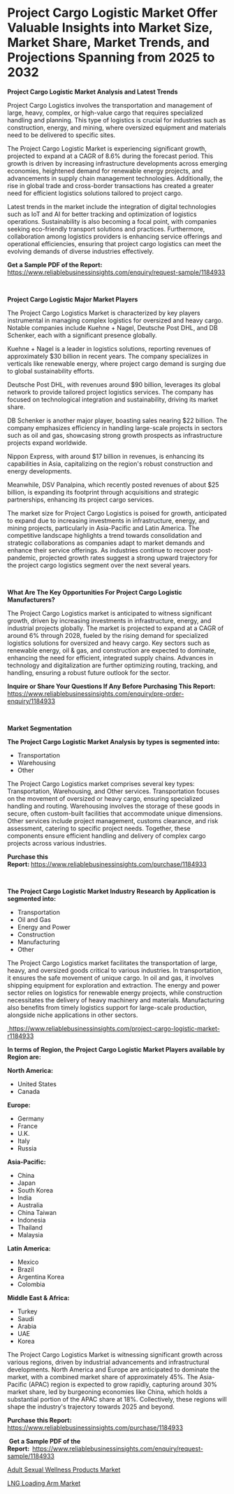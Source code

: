 <p><h1>Project Cargo Logistic Market Offer Valuable Insights into Market Size, Market Share, Market Trends, and Projections Spanning from 2025 to 2032</h1></p><p><strong>Project Cargo Logistic Market Analysis and Latest Trends</strong></p>
<p><p>Project Cargo Logistics involves the transportation and management of large, heavy, complex, or high-value cargo that requires specialized handling and planning. This type of logistics is crucial for industries such as construction, energy, and mining, where oversized equipment and materials need to be delivered to specific sites.</p><p>The Project Cargo Logistic Market is experiencing significant growth, projected to expand at a CAGR of 8.6% during the forecast period. This growth is driven by increasing infrastructure developments across emerging economies, heightened demand for renewable energy projects, and advancements in supply chain management technologies. Additionally, the rise in global trade and cross-border transactions has created a greater need for efficient logistics solutions tailored to project cargo.</p><p>Latest trends in the market include the integration of digital technologies such as IoT and AI for better tracking and optimization of logistics operations. Sustainability is also becoming a focal point, with companies seeking eco-friendly transport solutions and practices. Furthermore, collaboration among logistics providers is enhancing service offerings and operational efficiencies, ensuring that project cargo logistics can meet the evolving demands of diverse industries effectively.</p></p>
<p><strong>Get a Sample PDF of the Report:&nbsp;</strong> <a href="https://www.reliablebusinessinsights.com/enquiry/request-sample/1184933?utm_campaign=1091&utm_medium=2&utm_source=Github&utm_content=ia&utm_term=11012025&utm_id=project-cargo-logistic">https://www.reliablebusinessinsights.com/enquiry/request-sample/1184933</a></p>
<p>&nbsp;</p>
<p><strong>Project Cargo Logistic Major Market Players</strong></p>
<p><p>The Project Cargo Logistics Market is characterized by key players instrumental in managing complex logistics for oversized and heavy cargo. Notable companies include Kuehne + Nagel, Deutsche Post DHL, and DB Schenker, each with a significant presence globally.</p><p>Kuehne + Nagel is a leader in logistics solutions, reporting revenues of approximately $30 billion in recent years. The company specializes in verticals like renewable energy, where project cargo demand is surging due to global sustainability efforts.</p><p>Deutsche Post DHL, with revenues around $90 billion, leverages its global network to provide tailored project logistics services. The company has focused on technological integration and sustainability, driving its market share.</p><p>DB Schenker is another major player, boasting sales nearing $22 billion. The company emphasizes efficiency in handling large-scale projects in sectors such as oil and gas, showcasing strong growth prospects as infrastructure projects expand worldwide.</p><p>Nippon Express, with around $17 billion in revenues, is enhancing its capabilities in Asia, capitalizing on the region's robust construction and energy developments.</p><p>Meanwhile, DSV Panalpina, which recently posted revenues of about $25 billion, is expanding its footprint through acquisitions and strategic partnerships, enhancing its project cargo services.</p><p>The market size for Project Cargo Logistics is poised for growth, anticipated to expand due to increasing investments in infrastructure, energy, and mining projects, particularly in Asia-Pacific and Latin America. The competitive landscape highlights a trend towards consolidation and strategic collaborations as companies adapt to market demands and enhance their service offerings. As industries continue to recover post-pandemic, projected growth rates suggest a strong upward trajectory for the project cargo logistics segment over the next several years.</p></p>
<p>&nbsp;</p>
<p><strong>What Are The Key Opportunities For Project Cargo Logistic Manufacturers?</strong></p>
<p><p>The Project Cargo Logistics market is anticipated to witness significant growth, driven by increasing investments in infrastructure, energy, and industrial projects globally. The market is projected to expand at a CAGR of around 6% through 2028, fueled by the rising demand for specialized logistics solutions for oversized and heavy cargo. Key sectors such as renewable energy, oil & gas, and construction are expected to dominate, enhancing the need for efficient, integrated supply chains. Advances in technology and digitalization are further optimizing routing, tracking, and handling, ensuring a robust future outlook for the sector.</p></p>
<p><strong>Inquire or Share Your Questions If Any Before Purchasing This Report:</strong> <a href="https://www.reliablebusinessinsights.com/enquiry/pre-order-enquiry/1184933?utm_campaign=1091&utm_medium=2&utm_source=Github&utm_content=ia&utm_term=11012025&utm_id=project-cargo-logistic">https://www.reliablebusinessinsights.com/enquiry/pre-order-enquiry/1184933</a></p>
<p>&nbsp;</p>
<p><strong>Market Segmentation</strong></p>
<p><strong>The Project Cargo Logistic Market Analysis by types is segmented into:</strong></p>
<p><ul><li>Transportation</li><li>Warehousing</li><li>Other</li></ul></p>
<p><p>The Project Cargo Logistics market comprises several key types: Transportation, Warehousing, and Other services. Transportation focuses on the movement of oversized or heavy cargo, ensuring specialized handling and routing. Warehousing involves the storage of these goods in secure, often custom-built facilities that accommodate unique dimensions. Other services include project management, customs clearance, and risk assessment, catering to specific project needs. Together, these components ensure efficient handling and delivery of complex cargo projects across various industries.</p></p>
<p><strong>Purchase this Report:&nbsp;</strong><a href="https://www.reliablebusinessinsights.com/purchase/1184933?utm_campaign=1091&utm_medium=2&utm_source=Github&utm_content=ia&utm_term=11012025&utm_id=project-cargo-logistic">https://www.reliablebusinessinsights.com/purchase/1184933</a></p>
<p>&nbsp;</p>
<p><strong>The Project Cargo Logistic Market Industry Research by Application is segmented into:</strong></p>
<p><ul><li>Transportation</li><li>Oil and Gas</li><li>Energy and Power</li><li>Construction</li><li>Manufacturing</li><li>Other</li></ul></p>
<p><p>The Project Cargo Logistics market facilitates the transportation of large, heavy, and oversized goods critical to various industries. In transportation, it ensures the safe movement of unique cargo. In oil and gas, it involves shipping equipment for exploration and extraction. The energy and power sector relies on logistics for renewable energy projects, while construction necessitates the delivery of heavy machinery and materials. Manufacturing also benefits from timely logistics support for large-scale production, alongside niche applications in other sectors.</p></p>
<p><a href="https://www.reliablebusinessinsights.com/project-cargo-logistic-market-r1184933?utm_campaign=1091&utm_medium=2&utm_source=Github&utm_content=ia&utm_term=11012025&utm_id=project-cargo-logistic">&nbsp;https://www.reliablebusinessinsights.com/project-cargo-logistic-market-r1184933</a></p>
<p><strong>In terms of Region, the Project Cargo Logistic Market Players available by Region are:</strong></p>
<p>
    <p> <strong> North America: </strong>
        <ul>
            <li>United States</li>
            <li>Canada</li>
        </ul>
        </p> 
    <p> <strong> Europe: </strong>
        <ul>
            <li>Germany</li>
            <li>France</li>
            <li>U.K.</li>
            <li>Italy</li>
            <li>Russia</li>
        </ul>
        </p> 
    <p> <strong> Asia-Pacific: </strong>
        <ul>
            <li>China</li>
            <li>Japan</li>
            <li>South Korea</li>
            <li>India</li>
            <li>Australia</li>
            <li>China Taiwan</li>
            <li>Indonesia</li>
            <li>Thailand</li>
            <li>Malaysia</li>
        </ul>
        </p> 
    <p> <strong> Latin America: </strong>
        <ul>
            <li>Mexico</li>
            <li>Brazil</li>
            <li>Argentina Korea</li>
            <li>Colombia</li>
        </ul>
        </p> 
    <p> <strong> Middle East & Africa: </strong>
        <ul>
            <li>Turkey</li>
            <li>Saudi</li>
            <li>Arabia</li>
            <li>UAE</li>
            <li>Korea</li>
        </ul>
    </p>
    </p>
<p><p>The Project Cargo Logistics Market is witnessing significant growth across various regions, driven by industrial advancements and infrastructural developments. North America and Europe are anticipated to dominate the market, with a combined market share of approximately 45%. The Asia-Pacific (APAC) region is expected to grow rapidly, capturing around 30% market share, led by burgeoning economies like China, which holds a substantial portion of the APAC share at 18%. Collectively, these regions will shape the industry's trajectory towards 2025 and beyond.</p></p>
<p><strong>Purchase this Report: </strong><a href="https://www.reliablebusinessinsights.com/purchase/1184933?utm_campaign=1091&utm_medium=2&utm_source=Github&utm_content=ia&utm_term=11012025&utm_id=project-cargo-logistic">https://www.reliablebusinessinsights.com/purchase/1184933</a></p>
<p>&nbsp;<strong>Get a Sample PDF of the Report:&nbsp;&nbsp;</strong><a href="https://www.reliablebusinessinsights.com/enquiry/request-sample/1184933?utm_campaign=1091&utm_medium=2&utm_source=Github&utm_content=ia&utm_term=11012025&utm_id=project-cargo-logistic">https://www.reliablebusinessinsights.com/enquiry/request-sample/1184933</a></p>
<p><strong></strong></p>
<p><p><a href="https://github.com/lisaeichler20775/Market-Research-Report-List-1/blob/main/adult-sexual-wellness-products-market.md?utm_campaign=1091&utm_medium=2&utm_source=Github&utm_content=ia&utm_term=11012025&utm_id=project-cargo-logistic">Adult Sexual Wellness Products Market</a></p><p><a href="https://github.com/yankimber90yankim/Market-Research-Report-List-1/blob/main/lng-loading-arm-market.md?utm_campaign=1091&utm_medium=2&utm_source=Github&utm_content=ia&utm_term=11012025&utm_id=project-cargo-logistic">LNG Loading Arm Market</a></p></p>